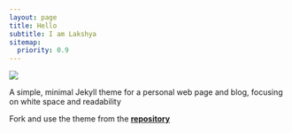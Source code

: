 ```yaml
---
layout: page
title: Hello
subtitle: I am Lakshya
sitemap:
  priority: 0.9
---
```


<img src="{{ '/assets/img/peace.webp' | prepend: site.baseurl }}" id="about-img">

<div id="describe-text">
	<p>A simple, minimal Jekyll theme for a personal web page and blog, focusing on white space and readability</p>
	<p>Fork and use the theme from the <strong> <a href="https://github.com/knhash/Pudhina"> repository</a> </strong></p>
<!---An active open source contributor with years of experience workingon UI/UX and developer tools using both compiled and interpretedlanguages while adhering to best practices. I have mostly writtencode in Dart along with a little bit of Embeded C profissionally. -->
</div>